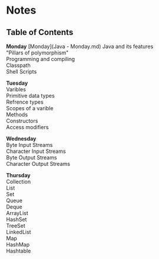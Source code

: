 # Notes

## Table of Contents     
**Monday**  [Monday](Java - Monday.md)
Java and its features  
"Pillars of polymorphism"  
Programming and compiling   
Classpath  
Shell Scripts  
  
**Tuesday**  
Varibles  
Primitive data types  
Refrence types  
Scopes of a varible  
Methods  
Constructors  
Access modifiers  
  
**Wednesday**  
Byte Input Streams  
Character Input Streams  
Byte Output Streams  
Character Output Streams  
  
**Thursday**  
Collection  
List  
Set  
Queue  
Deque  
ArrayList  
HashSet  
TreeSet  
LinkedList  
Map  
HashMap  
Hashtable  



